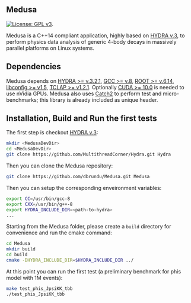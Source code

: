 ## Medusa
[![License: GPL v3](https://img.shields.io/badge/License-GPLv3-blue.svg)](https://www.gnu.org/licenses/gpl-3.0).

Medusa is a C++14 compliant application, highly based on [HYDRA v.3](https://github.com/MultithreadCorner/Hydra), to perform physics data analysis of generic 4-body decays in massively parallel platforms on Linux systems. 


## Dependencies
Medusa depends on [HYDRA >= v.3.2.1](https://github.com/MultithreadCorner/Hydra), [GCC >= v.8](https://gcc.gnu.org/), [ROOT >= v.6.14](https://github.com/root-project/root), [libconfig >= v1.5](https://hyperrealm.github.io/libconfig/), [TCLAP >= v1.2.1](http://tclap.sourceforge.net/). Optionally  [CUDA >= 10.0](https://developer.nvidia.com/cuda-toolkit) is needed to use nVidia GPUs. 
Medusa also uses [Catch2](https://github.com/catchorg/Catch2/tree/v2.x) to perform test and micro-benchmarks; this library is already included as unique header.

## Installation, Build and Run the first tests
The first step is checkout [HYDRA v.3](https://github.com/MultithreadCorner/Hydra): 
```bash
mkdir <MedusaDevDir>
cd <MedusaDevDir>
git clone https://github.com/MultithreadCorner/Hydra.git Hydra
```
Then you can clone the Medusa repository:
```bash
git clone https://github.com/dbrundu/Medusa.git Medusa
```

Then you can setup the corresponding enveironment variables:
```bash
export CC=/usr/bin/gcc-8
export CXX=/usr/bin/g++-8
export HYDRA_INCLUDE_DIR=<path-to-hydra>
...
```

Starting from the Medusa folder, please create a `build` directory for convenience and run the cmake command:
```bash
cd Medusa
mkdir build
cd build
cmake -DHYDRA_INCLUDE_DIR=$HYDRA_INCLUDE_DIR ../

```

At this point you can run the first test (a preliminary benchmark for phis model with 1M events): 
```bash
make test_phis_JpsiKK_tbb
./test_phis_JpsiKK_tbb
```



